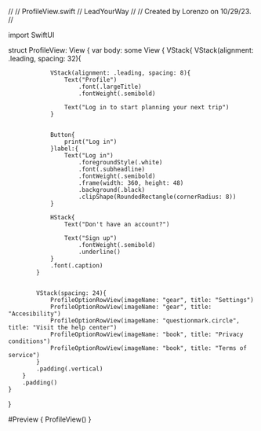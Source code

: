 //
//  ProfileView.swift
//  LeadYourWay
//
//  Created by Lorenzo on 10/29/23.
//

import SwiftUI

struct ProfileView: View {
    var body: some View {
        VStack{
            VStack(alignment: .leading, spacing: 32){
                
                VStack(alignment: .leading, spacing: 8){
                    Text("Profile")
                        .font(.largeTitle)
                        .fontWeight(.semibold)
                    
                    Text("Log in to start planning your next trip")
                }
                
                
                Button{
                    print("Log in")
                }label:{
                    Text("Log in")
                        .foregroundStyle(.white)
                        .font(.subheadline)
                        .fontWeight(.semibold)
                        .frame(width: 360, height: 48)
                        .background(.black)
                        .clipShape(RoundedRectangle(cornerRadius: 8))
                }
                
                HStack{
                    Text("Don't have an account?")
                    
                    Text("Sign up")
                        .fontWeight(.semibold)
                        .underline()
                }
                .font(.caption)
            }
            
            
            VStack(spacing: 24){
                ProfileOptionRowView(imageName: "gear", title: "Settings")
                ProfileOptionRowView(imageName: "gear", title: "Accesibility")
                ProfileOptionRowView(imageName: "questionmark.circle", title: "Visit the help center")
                ProfileOptionRowView(imageName: "book", title: "Privacy conditions")
                ProfileOptionRowView(imageName: "book", title: "Terms of service")
            }
            .padding(.vertical)
        }
        .padding()
    }
}

#Preview {
    ProfileView()
}
